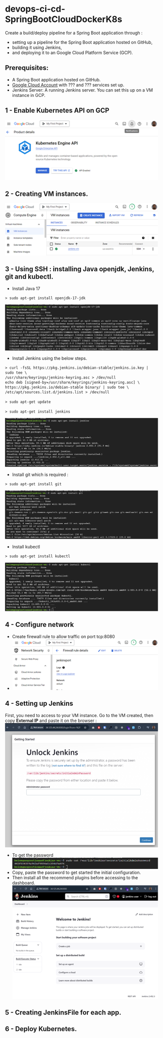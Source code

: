 # devops-ci-cd-SpringBootCloudDockerK8s
Create a build/deploy pipeline for a Spring Boot application through : 
- setting up a pipeline for the Spring Boot application hosted on GitHub, 
- building it using Jenkins, 
- and deploying it to an Google Cloud Platform Service (GCP).

## Prerequisites:
- A Spring Boot application hosted on GitHub.
- [Google Cloud Account](https://console.cloud.google.com/) with ??? and ??? services set up.
- Jenkins Server: A running Jenkins server. You can set this up on a VM instance in GCP.

## 1 - Enable Kubernetes API on GCP
![alt text](./screenshots/image.png)
## 2 - Creating VM instances.
![alt text](./screenshots/image-1.png)
## 3 - Using SSH : installing Java openjdk, Jenkins, git and kubectl.
- Install Java 17
```
> sudo apt-get install openjdk-17-jdk
```
![alt text](./screenshots/image-3.png)
- Install Jenkins using the below steps.
```
> curl -fsSL https://pkg.jenkins.io/debian-stable/jenkins.io.key |
sudo tee \
/usr/share/keyrings/jenkins-keyring.asc > /dev/null
echo deb [signed-by=/usr/share/keyrings/jenkins-keyring.asc] \
https://pkg.jenkins.io/debian-stable binary/ | sudo tee \
/etc/apt/sources.list.d/jenkins.list > /dev/null

> sudo apt-get update

> sudo apt-get install jenkins
```
![alt text](./screenshots/image-4.png)
- Install git which is required :
```
> sudo apt-get install git
```
![alt text](./screenshots/image-5.png)
- Install kubectl
```
> sudo apt-get install kubectl
```
![alt text](./screenshots/image-6.png)
## 4 - Configure network
- Create firewall rule to allow traffic on port tcp:8080
- ![alt text](./screenshots/image-7.png) 
## 4 - Setting up Jenkins
First, you need to access to your VM instance. Go to the VM created, then copy **External IP** and paste it on the browser : 
![alt text](./screenshots/image-8.png)
- To get the password 
![alt text](./screenshots/image-9.png)
- Copy, paste the password to get started the initial configuration. 
- Then install all the recommend plugins before accessing to the dashboard.
![alt text](./screenshots/image-11.png) 
## 5 - Creating JenkinsFile for each app.

## 6 - Deploy Kubernetes.
